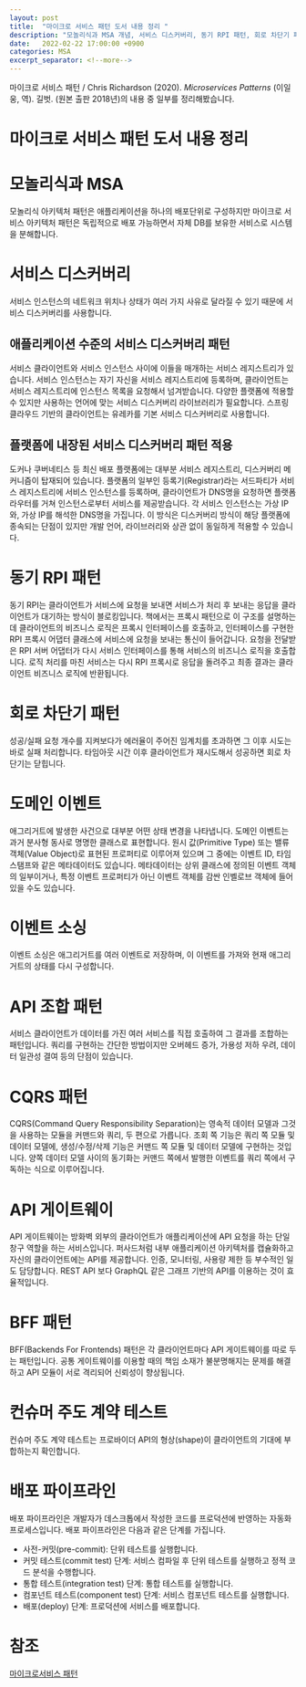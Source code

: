 ```yaml
---
layout: post
title:  "마이크로 서비스 패턴 도서 내용 정리 "
description: "모놀리식과 MSA 개념, 서비스 디스커버리, 동기 RPI 패턴, 회로 차단기 패턴, 도메인 이벤트, API 조합 패턴, CQRS 패턴, API 게이트 웨이"
date:   2022-02-22 17:00:00 +0900
categories: MSA
excerpt_separator: <!--more-->
---
```

마이크로 서비스 패턴 / Chris Richardson (2020). *Microservices Patterns* (이일웅, 역). 길벗. (원본 출판 2018년)의 내용 중 일부를 정리해봤습니다.

<!--more-->

# 마이크로 서비스 패턴 도서 내용 정리

# 모놀리식과 MSA

모놀리식 아키텍처 패턴은 애플리케이션을 하나의 배포단위로 구성하지만 마이크로 서비스 아키텍처 패턴은 독립적으로 배포 가능하면서 자체 DB를 보유한 서비스로 시스템을 분해합니다.

# 서비스 디스커버리

서비스 인스턴스의 네트워크 위치나 상태가 여러 가지 사유로 달라질 수 있기 때문에 서비스 디스커버리를 사용합니다.

## 애플리케이션 수준의 서비스 디스커버리 패턴

서비스 클라이언트와 서비스 인스턴스 사이에 이들을 매개하는 서비스 레지스트리가 있습니다. 서비스 인스턴스는 자기 자신을 서비스 레지스트리에 등록하며, 클라이언트는 서비스 레지스트리에 인스턴스 목록을 요청해서 넘겨받습니다. 다양한 플랫폼에 적용할 수 있지만 사용하는 언어에 맞는 서비스 디스커버리 라이브러리가 필요합니다. 스프링 클라우드 기반의 클라이언트는 유레카를 기본 서비스 디스커버리로 사용합니다.

## 플랫폼에 내장된 서비스 디스커버리 패턴 적용

도커나 쿠버네티스 등 최신 배포 플랫폼에는 대부분 서비스 레지스트리, 디스커버리 메커니즘이 탑재되어 있습니다. 플랫폼의 일부인 등록기(Registrar)라는 서드파티가 서비스 레지스트리에 서비스 인스턴스를 등록하며, 클라이언트가 DNS명을 요청하면 플랫폼 라우터를 거쳐 인스턴스로부터 서비스를 제공받습니다. 각 서비스 인스턴스는 가상 IP와, 가상 IP를 해석한 DNS명을 가집니다. 이 방식은 디스커버리 방식이 해당 플랫폼에 종속되는 단점이 있지만 개발 언어, 라이브러리와 상관 없이 동일하게 적용할 수 있습니다.

# 동기 RPI 패턴

동기 RPI는 클라이언트가 서비스에 요청을 보내면 서비스가 처리 후 보내는 응답을 클라이언트가 대기하는 방식이 블로킹입니다. 책에서는 프록시 패턴으로 이 구조를 설명하는데 클라이언트의 비즈니스 로직은 프록시 인터페이스를 호출하고, 인터페이스를 구현한 RPI 프록시 어댑터 클래스에 서비스에 요청을 보내는 통신이 들어갑니다. 요청을 전달받은 RPI 서버 어댑터가 다시 서비스 인터페이스를 통해 서비스의 비즈니스 로직을 호출합니다. 로직 처리를 마친 서비스는 다시 RPI 프록시로 응답을 돌려주고 최종 결과는 클라이언트 비즈니스 로직에 반환됩니다.

# 회로 차단기 패턴

성공/실패 요청 개수를 지켜보다가 에러율이 주어진 임계치를 초과하면 그 이후 시도는 바로 실패 처리합니다. 타임아웃 시간 이후 클라이언트가 재시도해서 성공하면 회로 차단기는 닫힙니다.

# 도메인 이벤트

애그리거트에 발생한 사건으로 대부분 어떤 상태 변경을 나타냅니다. 도메인 이벤트는 과거 분사형 동사로 명명한 클래스로 표현합니다. 원시 값(Primitive Type) 또는 밸류 객체(Value Object)로 표현된 프로퍼티로 이루어져 있으며 그 중에는 이벤트 ID, 타임스탬프와 같은 메타데이터도 있습니다. 메타데이터는 상위 클래스에 정의된 이벤트 객체의 일부이거나, 특정 이벤트 프로퍼티가 아닌 이벤트 객체를 감싼 인벨로브 객체에 들어있을 수도 있습니다.

# 이벤트 소싱

이벤트 소싱은 애그리거트를 여러 이벤트로 저장하며, 이 이벤트를 가져와 현재 애그리거트의 상태를 다시 구성합니다.

# API 조합 패턴

서비스 클라이언트가 데이터를 가진 여러 서비스를 직접 호출하여 그 결과를 조합하는 패턴입니다. 쿼리를 구현하는 간단한 방법이지만 오버헤드 증가, 가용성 저하 우려, 데이터 일관성 결여 등의 단점이 있습니다.

# CQRS 패턴

CQRS(Command Query Responsibility Separation)는 영속적 데이터 모델과 그것을 사용하는 모듈을 커맨드와 쿼리, 두 편으로 가릅니다. 조회 쪽 기능은 쿼리 쪽 모듈 및 데이터 모델에, 생성/수정/삭제 기능은 커맨드 쪽 모듈 및 데이터 모델에 구현하는 것입니다. 양쪽 데이터 모델 사이의 동기화는 커맨드 쪽에서 발행한 이벤트를 쿼리 쪽에서 구독하는 식으로 이루어집니다.

# API 게이트웨이

API 게이트웨이는 방화벽 외부의 클라이언트가 애플리케이션에 API 요청을 하는 단일 창구 역할을 하는 서비스입니다. 퍼사드처럼 내부 애플리케이션 아키텍처를 캡슐화하고 자신의 클라이언트에는 API를 제공합니다. 인증, 모니터링, 사용량 제한 등 부수적인 일도 담당합니다. REST API 보다 GraphQL 같은 그래프 기반의 API를 이용하는 것이 효율적입니다.

# BFF 패턴

BFF(Backends For Frontends) 패턴은 각 클라이언트마다 API 게이트웨이를 따로 두는 패턴입니다. 공통 게이트웨이를 이용할 때의 책임 소재가 불분명해지는 문제를 해결하고 API 모듈이 서로 격리되어 신뢰성이 향상됩니다.

# 컨슈머 주도 계약 테스트

컨슈머 주도 계약 테스트는 프로바이더 API의 형상(shape)이 클라이언트의 기대에 부합하는지 확인합니다.

# 배포 파이프라인

배포 파이프라인은 개발자가 데스크톱에서 작성한 코드를 프로덕션에 반영하는 자동화 프로세스입니다. 배포 파이프라인은 다음과 같은 단계를 가집니다.

- 사전-커밋(pre-commit): 단위 테스트를 실행합니다.
- 커밋 테스트(commit test) 단계: 서비스 컴파일 후 단위 테스트를 실행하고 정적 코드 분석을 수행합니다.
- 통합 테스트(integration test) 단계: 통합 테스트를 실행합니다.
- 컴포넌트 테스트(component test) 단계: 서비스 컴포넌트 테스트를 실행합니다.
- 배포(deploy) 단계: 프로덕션에 서비스를 배포합니다.

# 참조

[마이크로서비스 패턴](https://www.gilbut.co.kr/book/view?bookcode=BN002687)